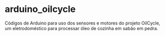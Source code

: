# arduino_oilcycle
Códigos de Arduino para uso dos sensores e motores do projeto OilCycle, um eletrodoméstico para processar óleo de cozinha em sabão em pedra.
